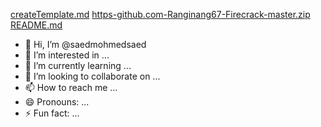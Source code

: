 [createTemplate.md](https://github.com/user-attachments/files/19860602/createTemplate.md)
[https-github.com-Ranginang67-Firecrack-master.zip](https://github.com/user-attachments/files/19860600/https-github.com-Ranginang67-Firecrack-master.zip)
[README.md](https://github.com/user-attachments/files/19860599/README.md)
- 👋 Hi, I’m @saedmohmedsaed
- 👀 I’m interested in ...
- 🌱 I’m currently learning ...
- 💞️ I’m looking to collaborate on ...
- 📫 How to reach me ...
- 😄 Pronouns: ...
- ⚡ Fun fact: ...

<!---
saedmohmedsaed/saedmohmedsaed is a ✨ special ✨ repository because its `README.md` (this file) appears on your GitHub profile.
You can click the Preview link to take a look at your changes.
--->
